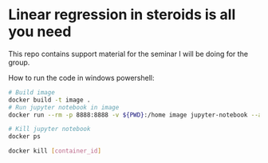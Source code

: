 # Linear regression in steroids is all you need

This repo contains support material for the seminar I will be doing for the group. 

How to run the code in windows powershell: 

```bash
# Build image
docker build -t image . 
# Run jupyter notebook in image
docker run --rm -p 8888:8888 -v ${PWD}:/home image jupyter-notebook --allow-root --ip="0.0.0.0"

# Kill jupyter notebook
docker ps

docker kill [container_id]
```
